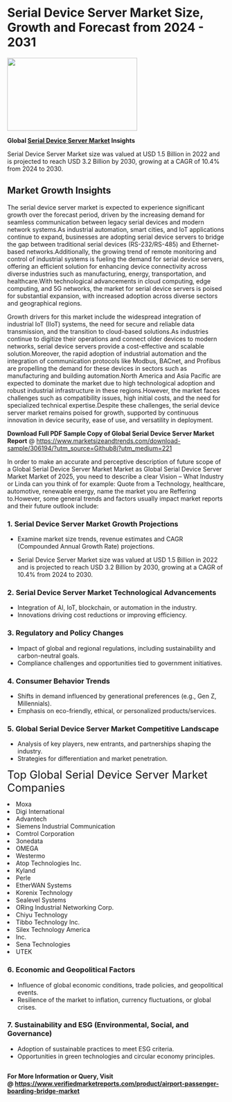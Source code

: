 <H1>Serial Device Server Market Size, Growth and Forecast from 2024 - 2031</H1><img class="aligncenter size-medium wp-image-584254" src="https://thirdeyenews.in/wp-content/uploads/2024/09/Global-Market-Research-300x168.jpeg" alt="" width="300" height="168" /><p><strong>Global&nbsp;<a href="https://www.marketsizeandtrends.com/download-sample/306194/?utm_source=Github8j?utm_medium=221">Serial Device Server Market</a> Insights</strong></p><p>Serial Device Server Market size was valued at USD 1.5 Billion in 2022 and is projected to reach USD 3.2 Billion by 2030, growing at a CAGR of 10.4% from 2024 to 2030.</p><p><h2>Market Growth Insights</h2> <p>The serial device server market is expected to experience significant growth over the forecast period, driven by the increasing demand for seamless communication between legacy serial devices and modern network systems.As industrial automation, smart cities, and IoT applications continue to expand, businesses are adopting serial device servers to bridge the gap between traditional serial devices (RS-232/RS-485) and Ethernet-based networks.Additionally, the growing trend of remote monitoring and control of industrial systems is fueling the demand for serial device servers, offering an efficient solution for enhancing device connectivity across diverse industries such as manufacturing, energy, transportation, and healthcare.With technological advancements in cloud computing, edge computing, and 5G networks, the market for serial device servers is poised for substantial expansion, with increased adoption across diverse sectors and geographical regions.</p> <p>Growth drivers for this market include the widespread integration of industrial IoT (IIoT) systems, the need for secure and reliable data transmission, and the transition to cloud-based solutions.As industries continue to digitize their operations and connect older devices to modern networks, serial device servers provide a cost-effective and scalable solution.Moreover, the rapid adoption of industrial automation and the integration of communication protocols like Modbus, BACnet, and Profibus are propelling the demand for these devices in sectors such as manufacturing and building automation.North America and Asia Pacific are expected to dominate the market due to high technological adoption and robust industrial infrastructure in these regions.However, the market faces challenges such as compatibility issues, high initial costs, and the need for specialized technical expertise.Despite these challenges, the serial device server market remains poised for growth, supported by continuous innovation in device security, ease of use, and versatility in deployment.</p> <p><span class=""><strong>Download Full PDF Sample Copy of Global Serial Device Server Market Report</strong> @ <a href="https://www.marketsizeandtrends.com/download-sample/306194/?utm_source=Github8j?utm_medium=221" target="_blank">https://www.marketsizeandtrends.com/download-sample/306194/?utm_source=Github8j?utm_medium=221</a></span></p><p>In order to make an accurate and perceptive description of future scope of a Global&nbsp;Serial Device Server Market Market as Global&nbsp;Serial Device Server Market Market of 2025, you need to describe a clear Vision &ndash; What Industry or Linda can you think of for example: Quote from a Technology, healthcare, automotive, renewable energy, name the market you are Reffering to.However, some general trends and factors usually impact market reports and their future outlook include:</p><h3>1.&nbsp;<strong>Serial Device Server Market Growth Projections</strong></h3><ul><li>Examine market size trends, revenue estimates and CAGR (Compounded Annual Growth Rate) projections.</li><li><p>Serial Device Server Market size was valued at USD 1.5 Billion in 2022 and is projected to reach USD 3.2 Billion by 2030, growing at a CAGR of 10.4% from 2024 to 2030.</p></li></ul><h3>2.&nbsp;<strong>Serial Device Server Market Technological Advancements</strong></h3><ul><li>Integration of AI, IoT, blockchain, or automation in the industry.</li><li>Innovations driving cost reductions or improving efficiency.</li></ul><h3>3.&nbsp;<strong>Regulatory and Policy Changes</strong></h3><ul><li>Impact of global and regional regulations, including sustainability and carbon-neutral goals.</li><li>Compliance challenges and opportunities tied to government initiatives.</li></ul><h3>4.&nbsp;<strong>Consumer Behavior Trends</strong></h3><ul><li>Shifts in demand influenced by generational preferences (e.g., Gen Z, Millennials).</li><li>Emphasis on eco-friendly, ethical, or personalized products/services.</li></ul><h3>5.&nbsp;<strong>Global Serial Device Server Market Competitive Landscape</strong></h3><ul><li>Analysis of key players, new entrants, and partnerships shaping the industry.</li><li>Strategies for differentiation and market penetration.</li></ul><p data-pm-slice="1 1 []"><span style="color: inherit; font-family: inherit; font-size: 25px;">Top Global Serial Device Server Market Companies</span></p><div class="" data-test-id=""><p><li>Moxa</li><li> Digi International</li><li> Advantech</li><li> Siemens Industrial Communication</li><li> Comtrol Corporation</li><li> 3onedata</li><li> OMEGA</li><li> Westermo</li><li> Atop Technologies Inc.</li><li> Kyland</li><li> Perle</li><li> EtherWAN Systems</li><li> Korenix Technology</li><li> Sealevel Systems</li><li> ORing Industrial Networking Corp.</li><li> Chiyu Technology</li><li> Tibbo Technology Inc.</li><li> Silex Technology America</li><li> Inc.</li><li> Sena Technologies</li><li> UTEK</li></p></div><h3>6.&nbsp;<strong>Economic and Geopolitical Factors</strong></h3><ul><li>Influence of global economic conditions, trade policies, and geopolitical events.</li><li>Resilience of the market to inflation, currency fluctuations, or global crises.</li></ul><h3>7.&nbsp;<strong>Sustainability and ESG (Environmental, Social, and Governance)</strong></h3><ul><li>Adoption of sustainable practices to meet ESG criteria.</li><li>Opportunities in green technologies and circular economy principles.</li></ul><h2><strong style="font-size: 14px;">For More Information or Query, Visit @&nbsp;</strong><a style="background-color: #ffffff; font-size: 14px;" href="https://www.marketsizeandtrends.com/report/serial-device-server-market/" target="_blank">https://www.verifiedmarketreports.com/product/airport-passenger-boarding-bridge-market</a></h2>